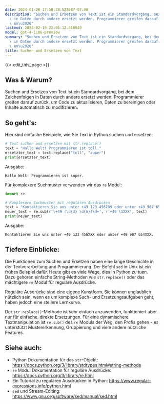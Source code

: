 ```yaml
---
date: 2024-01-20 17:58:38.523987-07:00
description: "Suchen und Ersetzen von Text ist ein Standardvorgang, bei dem Zeichenfolgen\
  \ in Daten durch andere ersetzt werden. Programmierer greifen darauf zur\xFCck,\
  \ um\u2026"
lastmod: 2024-02-19 22:05:12.410840
model: gpt-4-1106-preview
summary: "Suchen und Ersetzen von Text ist ein Standardvorgang, bei dem Zeichenfolgen\
  \ in Daten durch andere ersetzt werden. Programmierer greifen darauf zur\xFCck,\
  \ um\u2026"
title: Suchen und Ersetzen von Text
---
```


{{< edit_this_page >}}

## Was & Warum?

Suchen und Ersetzen von Text ist ein Standardvorgang, bei dem Zeichenfolgen in Daten durch andere ersetzt werden. Programmierer greifen darauf zurück, um Code zu aktualisieren, Daten zu bereinigen oder Inhalte automatisch zu modifizieren.

## So geht's:

Hier sind einfache Beispiele, wie Sie Text in Python suchen und ersetzen:

```Python
# Text suchen und ersetzen mit str.replace()
text = "Hallo Welt! Programmieren ist toll."
ersetzter_text = text.replace("toll", "super")
print(ersetzter_text)
```

Ausgabe:
```
Hallo Welt! Programmieren ist super.
```

Für komplexere Suchmuster verwenden wir das `re` Modul:

```Python
import re

# Komplexere Suchmuster mit regulären Ausdrücken
text = "Kontaktieren Sie uns unter +49 123 456789 oder unter +49 987 654321."
neuer_text = re.sub(r'\+49 (\d{3} \d{6})\d+', r'+49 \1XXX', text)
print(neuer_text)
```

Ausgabe:
```
Kontaktieren Sie uns unter +49 123 456XXX oder unter +49 987 654XXX.
```

## Tiefere Einblicke:

Die Funktionen zum Suchen und Ersetzen haben eine lange Geschichte in der Textverarbeitung und Programmierung. Der Befehl `sed` in Unix ist ein frühes Beispiel dafür. Heute gibt es viele Wege, dies in Python zu tuen. Dazu gehören einfache String-Methoden wie `str.replace()` oder das mächtigere `re` Modul für reguläre Ausdrücke.

Reguläre Ausdrücke sind eine eigene Kunstform. Sie können unglaublich nützlich sein, wenn es um komplexe Such- und Ersetzungsaufgaben geht, haben jedoch eine steilere Lernkurve.

Der `str.replace()`-Methode ist sehr einfach anzuwenden, funktioniert aber nur für einfache, direkte Ersetzungen. Für eine dynamischere Textmanipulation ist `re.sub()` des `re` Moduls der Weg, den Profis gehen - es unterstützt Mustererkennung, Gruppierung und viele andere nützliche Features.

## Siehe auch:

- Python Dokumentation für das `str`-Objekt: https://docs.python.org/3/library/stdtypes.html#string-methods
- `re` Modul Dokumentation für reguläre Ausdrücke: https://docs.python.org/3/library/re.html
- Ein Tutorial zu regulären Ausdrücken in Python: https://www.regular-expressions.info/python.html
- `sed` und Stream-Editing: https://www.gnu.org/software/sed/manual/sed.html
